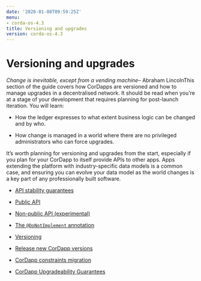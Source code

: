 ```yaml
---
date: '2020-01-08T09:59:25Z'
menu:
- corda-os-4.3
title: Versioning and upgrades
version: corda-os-4.3
---
```



# Versioning and upgrades


*Change is inevitable, except from a vending machine*– Abraham LincolnThis section of the guide covers how CorDapps are versioned and how to manage upgrades in a decentralised network. It should be read when
            you’re at a stage of your development that requires planning for post-launch iteration. You will learn:


* How the ledger expresses to what extent business logic can be changed and by who.


* How change is managed in a world where there are no privileged administrators who can force upgrades.


It’s worth planning for versioning and upgrades from the start, especially if you plan for your CorDapp to itself provide APIs to other
            apps. Apps extending the platform with industry-specific data models is a common case, and ensuring you can evolve your data model as
            the world changes is a key part of any professionally built software.


* [API stability guarantees](api-stability-guarantees.md)

* [Public API](api-stability-guarantees.md#public-api)

* [Non-public API (experimental)](api-stability-guarantees.md#non-public-api-experimental)

* [The `@DoNotImplement` annotation](api-stability-guarantees.md#the-donotimplement-annotation)

* [Versioning](versioning.md)

* [Release new CorDapp versions](upgrading-cordapps.md)

* [CorDapp constraints migration](cordapp-constraint-migration.md)

* [CorDapp Upgradeability Guarantees](cordapp-upgradeability.md)



